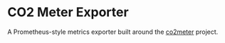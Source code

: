 # CO2 Meter Exporter

A Prometheus-style metrics exporter built around the [co2meter](https://github.com/vfilimonov/co2meter) project.
